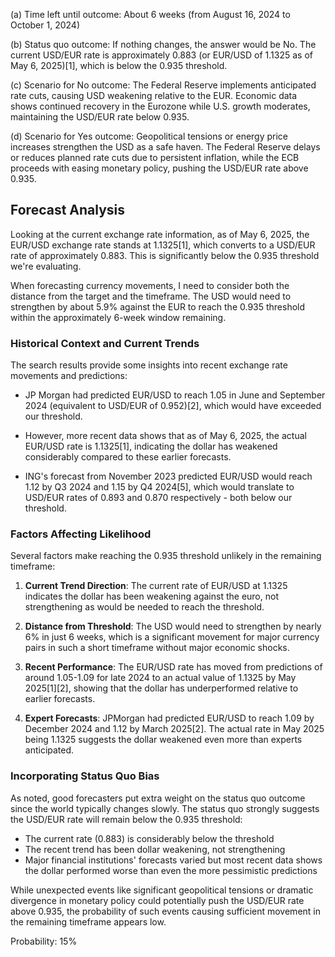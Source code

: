 (a) Time left until outcome: About 6 weeks (from August 16, 2024 to October 1, 2024)

(b) Status quo outcome: If nothing changes, the answer would be No. The current USD/EUR rate is approximately 0.883 (or EUR/USD of 1.1325 as of May 6, 2025)[1], which is below the 0.935 threshold.

(c) Scenario for No outcome: The Federal Reserve implements anticipated rate cuts, causing USD weakening relative to the EUR. Economic data shows continued recovery in the Eurozone while U.S. growth moderates, maintaining the USD/EUR rate below 0.935.

(d) Scenario for Yes outcome: Geopolitical tensions or energy price increases strengthen the USD as a safe haven. The Federal Reserve delays or reduces planned rate cuts due to persistent inflation, while the ECB proceeds with easing monetary policy, pushing the USD/EUR rate above 0.935.

## Forecast Analysis

Looking at the current exchange rate information, as of May 6, 2025, the EUR/USD exchange rate stands at 1.1325[1], which converts to a USD/EUR rate of approximately 0.883. This is significantly below the 0.935 threshold we're evaluating.

When forecasting currency movements, I need to consider both the distance from the target and the timeframe. The USD would need to strengthen by about 5.9% against the EUR to reach the 0.935 threshold within the approximately 6-week window remaining.

### Historical Context and Current Trends

The search results provide some insights into recent exchange rate movements and predictions:

- JP Morgan had predicted EUR/USD to reach 1.05 in June and September 2024 (equivalent to USD/EUR of 0.952)[2], which would have exceeded our threshold.

- However, more recent data shows that as of May 6, 2025, the actual EUR/USD rate is 1.1325[1], indicating the dollar has weakened considerably compared to these earlier forecasts.

- ING's forecast from November 2023 predicted EUR/USD would reach 1.12 by Q3 2024 and 1.15 by Q4 2024[5], which would translate to USD/EUR rates of 0.893 and 0.870 respectively - both below our threshold.

### Factors Affecting Likelihood

Several factors make reaching the 0.935 threshold unlikely in the remaining timeframe:

1. **Current Trend Direction**: The current rate of EUR/USD at 1.1325 indicates the dollar has been weakening against the euro, not strengthening as would be needed to reach the threshold.

2. **Distance from Threshold**: The USD would need to strengthen by nearly 6% in just 6 weeks, which is a significant movement for major currency pairs in such a short timeframe without major economic shocks.

3. **Recent Performance**: The EUR/USD rate has moved from predictions of around 1.05-1.09 for late 2024 to an actual value of 1.1325 by May 2025[1][2], showing that the dollar has underperformed relative to earlier forecasts.

4. **Expert Forecasts**: JPMorgan had predicted EUR/USD to reach 1.09 by December 2024 and 1.12 by March 2025[2]. The actual rate in May 2025 being 1.1325 suggests the dollar weakened even more than experts anticipated.

### Incorporating Status Quo Bias

As noted, good forecasters put extra weight on the status quo outcome since the world typically changes slowly. The status quo strongly suggests the USD/EUR rate will remain below the 0.935 threshold:

- The current rate (0.883) is considerably below the threshold
- The recent trend has been dollar weakening, not strengthening
- Major financial institutions' forecasts varied but most recent data shows the dollar performed worse than even the more pessimistic predictions

While unexpected events like significant geopolitical tensions or dramatic divergence in monetary policy could potentially push the USD/EUR rate above 0.935, the probability of such events causing sufficient movement in the remaining timeframe appears low.

Probability: 15%